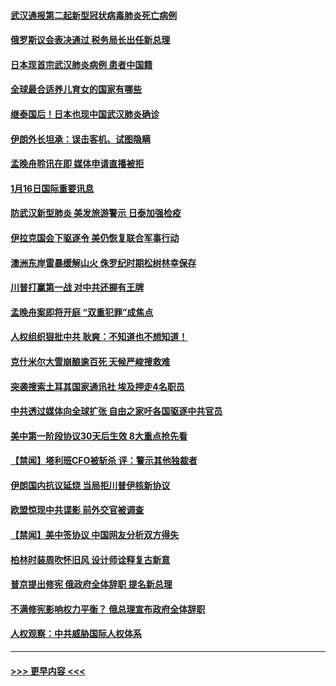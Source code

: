 #### [武汉通报第二起新型冠状病毒肺炎死亡病例](../pages/prog202/a102754298.md?t=01170533) 
#### [俄罗斯议会表决通过 税务局长出任新总理](../pages/prog202/a102754288.md?t=01170533) 
#### [日本现首宗武汉肺炎病例 患者中国籍](../pages/prog202/a102754250.md?t=01170533) 
#### [全球最合适养儿育女的国家有哪些](../pages/prog202/a102754198.md?t=01170533) 
#### [继泰国后！日本也现中国武汉肺炎确诊](../pages/prog202/a102754064.md?t=01170533) 
#### [伊朗外长坦承：误击客机、试图隐瞒](../pages/prog202/a102754062.md?t=01170533) 
#### [孟晚舟聆讯在即 媒体申请直播被拒](../pages/prog202/a102754058.md?t=01170533) 
#### [1月16日国际重要讯息](../pages/prog202/a102754054.md?t=01170533) 
#### [防武汉新型肺炎 美发旅游警示 日泰加强检疫](../pages/prog202/a102753986.md?t=01170533) 
#### [伊拉克国会下驱逐令 美仍恢复联合军事行动](../pages/prog202/a102753975.md?t=01170533) 
#### [澳洲东岸雷暴缓解山火 侏罗纪时期松树林幸保存](../pages/prog202/a102753943.md?t=01170533) 
#### [川普打赢第一战 对中共还握有王牌](../pages/prog202/a102753874.md?t=01170533) 
#### [孟晚舟案即将开庭 “双重犯罪”成焦点](../pages/prog202/a102753891.md?t=01170533) 
#### [人权组织狠批中共 耿爽：不知道也不想知道！](../pages/prog202/a102753872.md?t=01170533) 
#### [克什米尔大雪崩酿逾百死 天候严峻搜救难](../pages/prog202/a102753837.md?t=01170533) 
#### [突袭搜索土耳其国家通讯社 埃及押走4名职员](../pages/prog202/a102753805.md?t=01170533) 
#### [中共透过媒体向全球扩张 自由之家吁各国驱逐中共官员](../pages/prog202/a102753798.md?t=01170533) 
#### [美中第一阶段协议30天后生效 8大重点抢先看](../pages/prog202/a102753782.md?t=01170533) 
#### [【禁闻】塔利班CFO被斩杀 评：警示其他独裁者](../pages/prog202/a102753756.md?t=01170533) 
#### [伊朗国内抗议延烧 当局拒川普伊核新协议](../pages/prog202/a102753697.md?t=01170533) 
#### [欧盟惊现中共谍影 前外交官被调查](../pages/prog202/a102753660.md?t=01170533) 
#### [【禁闻】美中签协议 中国网友分析双方得失](../pages/prog202/a102753688.md?t=01170533) 
#### [柏林时装周吹怀旧风 设计师诠释复古新意](../pages/prog202/a102753637.md?t=01170533) 
#### [普京提出修宪 俄政府全体辞职 提名新总理](../pages/prog202/a102753597.md?t=01170533) 
#### [不满修宪影响权力平衡？ 俄总理宣布政府全体辞职](../pages/prog202/a102753541.md?t=01170533) 
#### [人权观察：中共威胁国际人权体系](../pages/prog202/a102753528.md?t=01170533) 

----
#### [ >>> 更早内容 <<< ](../indexes/prog202-earlier.md)
